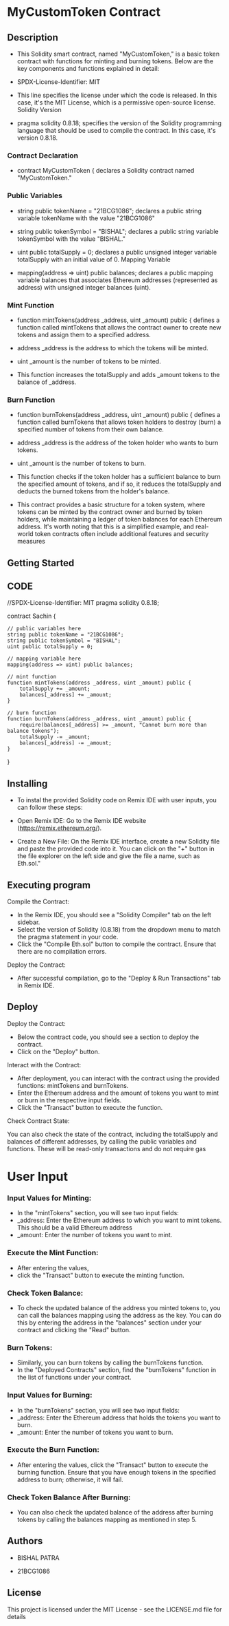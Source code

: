 # MyCustomToken Contract



## Description

- This Solidity smart contract, named "MyCustomToken," is a basic token contract with functions for minting and burning tokens. Below are the key components and functions explained in detail:

- SPDX-License-Identifier: MIT

- This line specifies the license under which the code is released. In this case, it's the MIT License, which is a permissive open-source license.
Solidity Version

- pragma solidity 0.8.18; specifies the version of the Solidity programming language that should be used to compile the contract. In this case, it's version 0.8.18.

### Contract Declaration

- contract MyCustomToken { declares a Solidity contract named "MyCustomToken."


### Public Variables

- string public tokenName = "21BCG1086"; declares a public string variable tokenName with the value "21BCG1086"

- string public tokenSymbol = "BISHAL"; declares a public string variable tokenSymbol with the value "BISHAL."

- uint public totalSupply = 0; declares a public unsigned integer variable totalSupply with an initial value of 0.
Mapping Variable

- mapping(address => uint) public balances; declares a public mapping variable balances that associates Ethereum addresses (represented as address) with unsigned 
integer balances (uint).

### Mint Function

- function mintTokens(address _address, uint _amount) public { defines a function called mintTokens that allows the contract owner to create new tokens and assign them to a specified address.

- address _address is the address to which the tokens will be minted.
- uint _amount is the number of tokens to be minted.
- This function increases the totalSupply and adds _amount tokens to the balance of _address.

### Burn Function

- function burnTokens(address _address, uint _amount) public { defines a function called burnTokens that allows token holders to destroy (burn) a specified number of tokens from their own balance.

- address _address is the address of the token holder who wants to burn tokens.

- uint _amount is the number of tokens to burn.

- This function checks if the token holder has a sufficient balance to burn the specified amount of tokens, and if so, it reduces the totalSupply and deducts the burned tokens from the holder's balance.

- This contract provides a basic structure for a token system, where tokens can be minted by the contract owner and burned by token holders, while maintaining a ledger of token balances for each Ethereum address. It's worth noting that this is a simplified example, and real-world token contracts often include additional features and security measures

## Getting Started

## CODE

//SPDX-License-Identifier: MIT
pragma solidity 0.8.18;


contract Sachin {

    // public variables here
    string public tokenName = "21BCG1086";
    string public tokenSymbol = "BISHAL";
    uint public totalSupply = 0;

    // mapping variable here
    mapping(address => uint) public balances;

    // mint function
    function mintTokens(address _address, uint _amount) public {
        totalSupply += _amount;
        balances[_address] += _amount;
    }

    // burn function
    function burnTokens(address _address, uint _amount) public {
        require(balances[_address] >= _amount, "Cannot burn more than balance tokens");
        totalSupply -= _amount;
        balances[_address] -= _amount;
    }
}


## Installing 

- To instal the provided Solidity code on Remix IDE with user inputs, you can follow these steps:

- Open Remix IDE: Go to the Remix IDE website (https://remix.ethereum.org/).

- Create a New File: On the Remix IDE interface, create a new Solidity file and paste the provided code into it. You can click on the "+" button in the file explorer on the left side and give the file a name, such as Eth.sol."


## Executing program

Compile the Contract:

- In the Remix IDE, you should see a "Solidity Compiler" tab on the left sidebar.
- Select the version of Solidity (0.8.18) from the dropdown menu to match the pragma statement in your code.
- Click the "Compile Eth.sol" button to compile the contract. Ensure that there are no compilation errors.

  
Deploy the Contract:

- After successful compilation, go to the "Deploy & Run Transactions" tab in Remix IDE.



## Deploy

Deploy the Contract:

- Below the contract code, you should see a section to deploy the contract.
- Click on the "Deploy" button.

Interact with the Contract:

- After deployment, you can interact with the contract using the provided functions: mintTokens and burnTokens.
- Enter the Ethereum address and the amount of tokens you want to mint or burn in the respective input fields.
- Click the "Transact" button to execute the function.


Check Contract State:

You can also check the state of the contract, including the totalSupply and balances of different addresses, by calling the public variables and functions. These will be read-only transactions and do not require gas

# User Input

### Input Values for Minting:


- In the "mintTokens" section, you will see two input fields:
- _address: Enter the Ethereum address to which you want to mint tokens. This should be a valid Ethereum address 
- _amount: Enter the number of tokens you want to mint.


### Execute the Mint Function:

- After entering the values,
- click the "Transact" button to execute the minting function. 


### Check Token Balance:

- To check the updated balance of the address you minted tokens to, you can call the balances mapping using the address as the key. You can do this by entering the address in the "balances" section under your contract and clicking the "Read" button.


### Burn Tokens:

- Similarly, you can burn tokens by calling the burnTokens function.
- In the "Deployed Contracts" section, find the "burnTokens" function in the list of functions under your contract.

 ### Input Values for Burning:

- In the "burnTokens" section, you will see two input fields:
- _address: Enter the Ethereum address that holds the tokens you want to burn.
- _amount: Enter the number of tokens you want to burn.


### Execute the Burn Function:

- After entering the values, click the "Transact" button to execute the burning function. Ensure that you have enough tokens in the specified address to burn; otherwise, it will fail.


### Check Token Balance After Burning:

- You can also check the updated balance of the address after burning tokens by calling the balances mapping as mentioned in step 5.


## Authors

- BISHAL PATRA

- 21BCG1086


## License

This project is licensed under the MIT License - see the LICENSE.md file for details
